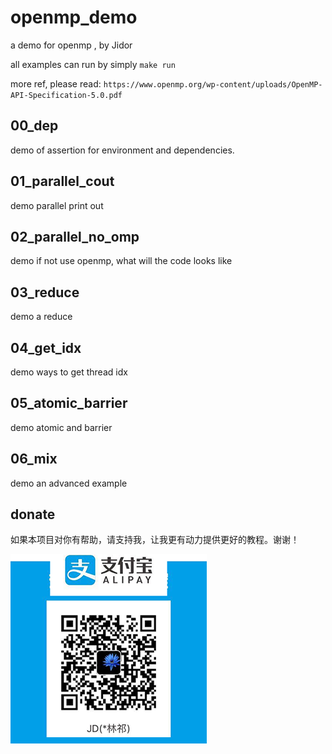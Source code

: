 # openmp_demo
a demo for openmp , by Jidor

all examples can run by simply  `make run`

more ref, please read: `https://www.openmp.org/wp-content/uploads/OpenMP-API-Specification-5.0.pdf`
## 00_dep
demo of assertion for environment and dependencies.

## 01_parallel_cout
demo parallel print out 

## 02_parallel_no_omp
demo if not use openmp, what will the code looks like

## 03_reduce
demo a reduce 

## 04_get_idx
demo ways to get thread idx

## 05_atomic_barrier
demo atomic and barrier 

## 06_mix
demo an advanced example


## donate
如果本项目对你有帮助，请支持我，让我更有动力提供更好的教程。谢谢！


![alipay_QR](./.img/alipay_jd_t.png)
